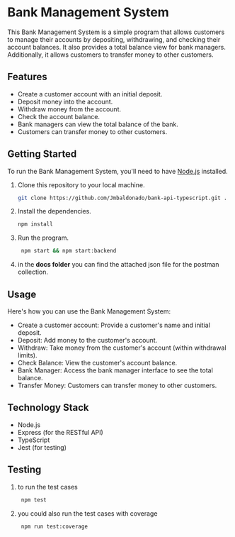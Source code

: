 # Bank Management System
This Bank Management System is a simple program that allows customers to manage their accounts by depositing, withdrawing, and checking their account balances. It also provides a total balance view for bank managers. Additionally, it allows customers to transfer money to other customers.

## Features
- Create a customer account with an initial deposit.
- Deposit money into the account.
- Withdraw money from the account.
- Check the account balance.
- Bank managers can view the total balance of the bank.
- Customers can transfer money to other customers.

## Getting Started

To run the Bank Management System, you'll need to have [Node.js](https://nodejs.org/) installed.

1. Clone this repository to your local machine.
   ```bash
   git clone https://github.com/Jmbaldonado/bank-api-typescript.git .
   ```
2. Install the dependencies.
   ```bash
   npm install
   ```
3. Run the program.
   ```bash
    npm start && npm start:backend
    ```
   
4. in the **docs folder** you can find the attached json file for the postman collection.

## Usage

Here's how you can use the Bank Management System:

- Create a customer account: Provide a customer's name and initial deposit.
- Deposit: Add money to the customer's account.
- Withdraw: Take money from the customer's account (within withdrawal limits).
- Check Balance: View the customer's account balance.
- Bank Manager: Access the bank manager interface to see the total balance.
- Transfer Money: Customers can transfer money to other customers.

## Technology Stack

- Node.js
- Express (for the RESTful API)
- TypeScript
- Jest (for testing)

## Testing
1. to run the test cases
   ```bash
    npm test
    ```
2. you could also  run the test cases with coverage
   ```bash
    npm run test:coverage
    ```
